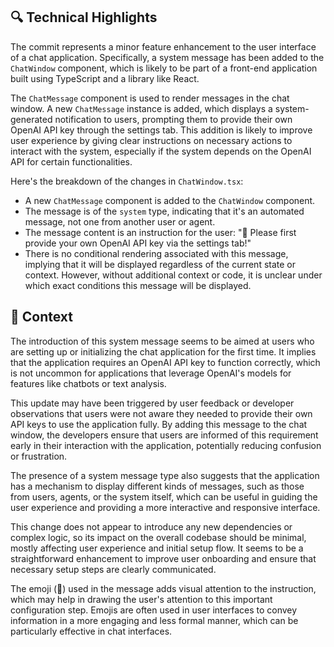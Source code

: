 ## 🔍 Technical Highlights

The commit represents a minor feature enhancement to the user interface of a chat application. Specifically, a system message has been added to the `ChatWindow` component, which is likely to be part of a front-end application built using TypeScript and a library like React.

The `ChatMessage` component is used to render messages in the chat window. A new `ChatMessage` instance is added, which displays a system-generated notification to users, prompting them to provide their own OpenAI API key through the settings tab. This addition is likely to improve user experience by giving clear instructions on necessary actions to interact with the system, especially if the system depends on the OpenAI API for certain functionalities.

Here's the breakdown of the changes in `ChatWindow.tsx`:

- A new `ChatMessage` component is added to the `ChatWindow` component.
- The message is of the `system` type, indicating that it's an automated message, not one from another user or agent.
- The message content is an instruction for the user: "📢 Please first provide your own OpenAI API key via the settings tab!"
- There is no conditional rendering associated with this message, implying that it will be displayed regardless of the current state or context. However, without additional context or code, it is unclear under which exact conditions this message will be displayed.

## 📝 Context

The introduction of this system message seems to be aimed at users who are setting up or initializing the chat application for the first time. It implies that the application requires an OpenAI API key to function correctly, which is not uncommon for applications that leverage OpenAI's models for features like chatbots or text analysis.

This update may have been triggered by user feedback or developer observations that users were not aware they needed to provide their own API keys to use the application fully. By adding this message to the chat window, the developers ensure that users are informed of this requirement early in their interaction with the application, potentially reducing confusion or frustration.

The presence of a system message type also suggests that the application has a mechanism to display different kinds of messages, such as those from users, agents, or the system itself, which can be useful in guiding the user experience and providing a more interactive and responsive interface.

This change does not appear to introduce any new dependencies or complex logic, so its impact on the overall codebase should be minimal, mostly affecting user experience and initial setup flow. It seems to be a straightforward enhancement to improve user onboarding and ensure that necessary setup steps are clearly communicated.

The emoji (📢) used in the message adds visual attention to the instruction, which may help in drawing the user's attention to this important configuration step. Emojis are often used in user interfaces to convey information in a more engaging and less formal manner, which can be particularly effective in chat interfaces.